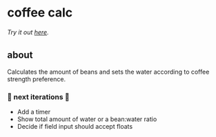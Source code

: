 # coffee calc
###### Try it out [here](https://coffeecalc.netlify.app/).

## about
Calculates the amount of beans and sets the water according to coffee strength preference.

### 🔧 next iterations 🔧
- Add a timer
- Show total amount of water or a bean:water ratio
- Decide if field input should accept floats


